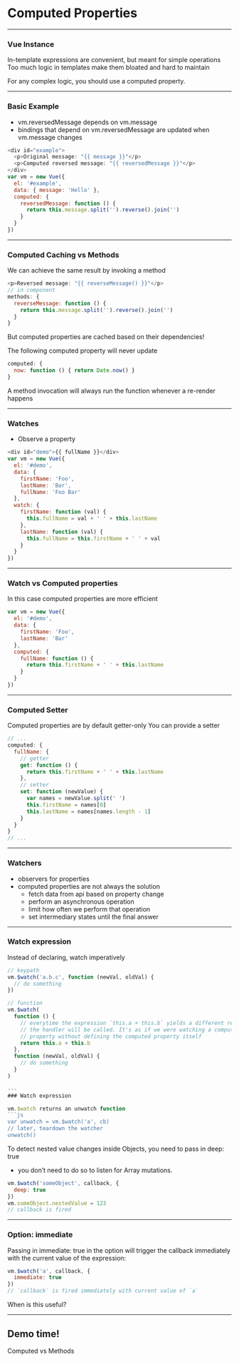 # Computed Properties

---
### Vue Instance
In-template expressions are convenient, but meant for simple operations
Too much logic in templates make them bloated and hard to maintain


For any complex logic, you should use a computed property.

---
### Basic Example

- vm.reversedMessage depends on vm.message
- bindings that depend on vm.reversedMessage are updated when vm.message changes

```js
<div id="example">
  <p>Original message: "{{ message }}"</p>
  <p>Computed reversed message: "{{ reversedMessage }}"</p>
</div>
var vm = new Vue({
  el: '#example',
  data: { message: 'Hello' },
  computed: {
    reversedMessage: function () {
      return this.message.split('').reverse().join('')
    }
  }
})
```

---
### Computed Caching vs Methods
We can achieve the same result by invoking a method 
```js
<p>Reversed message: "{{ reverseMessage() }}"</p>
// in component
methods: {
  reverseMessage: function () {
    return this.message.split('').reverse().join('')
  }
}
```
But computed properties are cached based on their dependencies!

The following computed property will never update
```js
computed: {
  now: function () { return Date.now() }
}
```
A method invocation will always run the function whenever a re-render happens


---
### Watches
- Observe a property
```js
<div id="demo">{{ fullName }}</div>
var vm = new Vue({
  el: '#demo',
  data: {
    firstName: 'Foo',
    lastName: 'Bar',
    fullName: 'Foo Bar'
  },
  watch: {
    firstName: function (val) {
      this.fullName = val + ' ' + this.lastName
    },
    lastName: function (val) {
      this.fullName = this.firstName + ' ' + val
    }
  }
})
```

---
### Watch vs Computed properties
In this case computed properties are more efficient
```js
var vm = new Vue({
  el: '#demo',
  data: {
    firstName: 'Foo',
    lastName: 'Bar'
  },
  computed: {
    fullName: function () {
      return this.firstName + ' ' + this.lastName
    }
  }
})
```

---
### Computed Setter
Computed properties are by default getter-only
You can  provide a setter

```js
// ...
computed: {
  fullName: {
    // getter
    get: function () {
      return this.firstName + ' ' + this.lastName
    },
    // setter
    set: function (newValue) {
      var names = newValue.split(' ')
      this.firstName = names[0]
      this.lastName = names[names.length - 1]
    }
  }
}
// ...
```

---
### Watchers
- observers for properties
- computed properties are not always the solution
    - fetch data from api based on property change
    - perform an asynchronous operation 
    - limit how often we perform that operation
    - set intermediary states until the final answer 

---
### Watch expression

Instead of declaring, watch imperatively

```js
// keypath
vm.$watch('a.b.c', function (newVal, oldVal) {
  // do something
})

// function
vm.$watch(
  function () {
    // everytime the expression `this.a + this.b` yields a different result,
    // the handler will be called. It's as if we were watching a computed
    // property without defining the computed property itself
    return this.a + this.b
  },
  function (newVal, oldVal) {
    // do something
  }
)

---
### Watch expression

vm.$watch returns an unwatch function
```js
var unwatch = vm.$watch('a', cb)
// later, teardown the watcher
unwatch()
```
To detect nested value changes inside Objects, you need to pass in deep: true 
- you don’t need to do so to listen for Array mutations.
```js
vm.$watch('someObject', callback, {
  deep: true
})
vm.someObject.nestedValue = 123
// callback is fired
```

---
### Option: immediate

Passing in immediate: true in the option will trigger the callback immediately with the current value of the expression:
```js
vm.$watch('a', callback, {
  immediate: true
})
// `callback` is fired immediately with current value of `a`
```
When is this useful?

---

<!-- .slide: data-background="url('images/demo.jpg')" data-background-size="cover" --> 
<!-- .slide: class="lab" -->
## Demo time!
Computed vs Methods




